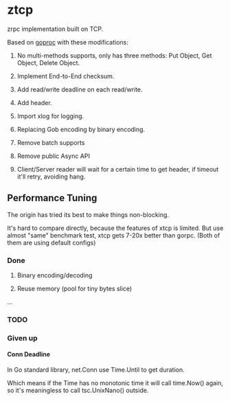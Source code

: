 # ztcp

zrpc implementation built on TCP.

Based on [goproc](https://github.com/valyala/gorpc) with these modifications:

1. No multi-methods supports, only has three methods: Put Object, Get Object, Delete Object.

2. Implement End-to-End checksum.

3. Add read/write deadline on each read/write.

4. Add header.

5. Import xlog for logging.

6. Replacing Gob encoding by binary encoding.

7. Remove batch supports

8. Remove public Async API

9. Client/Server reader will wait for a certain time to get header, if timeout it'll retry, avoiding hang.

## Performance Tuning

The origin has tried its best to make things non-blocking.

It's hard to compare directly, because the features of xtcp is limited. But use almost "same" benchmark test,
xtcp gets 7-20x better than gorpc. (Both of them are using default configs)

### Done

1. Binary encoding/decoding

2. Reuse memory (pool for tiny bytes slice)

...

### TODO

### Given up

#### Conn Deadline

In Go standard library, net.Conn use Time.Until to get duration.

Which means if the Time has no monotonic time it will call time.Now() again,
so it's meaningless to call tsc.UnixNano() outside.

